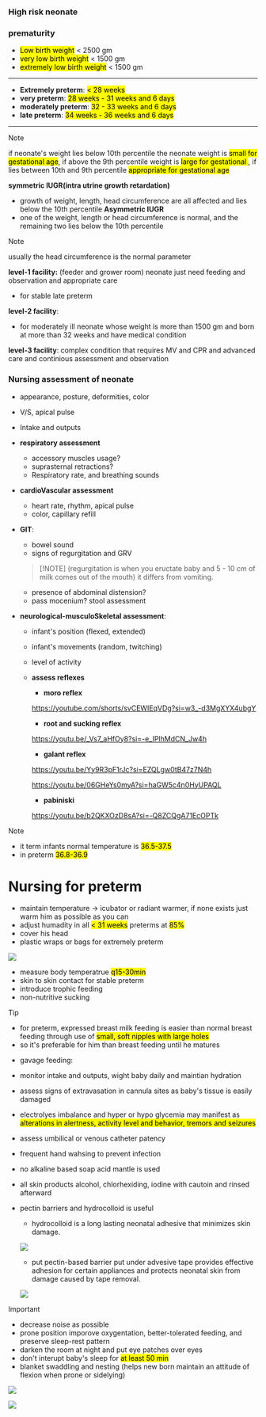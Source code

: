 ### High risk neonate

### prematurity

- <mark>Low birth weight</mark> < 2500 gm
- <mark>very low birth weight</mark> < 1500 gm
- <mark>extremely low birth weight</mark> < 1500 gm

----
- **Extremely preterm**: <mark>< 28 weeks</mark>
- **very preterm**: <mark>28 weeks - 31 weeks and 6 days</mark>
- **moderately preterm**: <mark> 32 - 33 weeks and 6 days</mark>
- **late preterm**: <mark>34 weeks - 36 weeks and 6 days</mark>
---
> [!NOTE]
> if neonate's weight lies below 10th percentile the neonate weight is <mark>small for gestational age</mark>, if above the 9th percentile weight is <mark>large for gestational </mark>, if lies between 10th and 9th percentile <mark>appropriate for gestational age</mark>

**symmetric IUGR(intra utrine growth retardation)**
- growth of weight, length, head circumference are all affected and lies below the 10th percentile
**Asymmetric IUGR**
- one of the weight, length or head circumference is normal, and the remaining two lies below the 10th percentile

> [!NOTE]
> usually the head circumference is the normal parameter

**level-1 facility:** (feeder and grower room) neonate just need feeding and observation and appropriate care
- for stable late preterm

**level-2 facility**:
- for moderately ill neonate whose weight is more than 1500 gm and born at more than 32 weeks and have medical condition

**level-3 facility**: complex condition that requires MV and CPR and advanced care and continious assessment and observation

### Nursing assessment of neonate
- appearance, posture, deformities, color
- V/S, apical pulse
- Intake and outputs
- **respiratory assessment**
    - accessory muscles usage?
    - suprasternal retractions?
    - Respiratory rate, and breathing sounds
- **cardioVascular assessment**
    - heart rate, rhythm, apical pulse
    - color, capillary refill
- **GIT**:
    - bowel sound
    - signs of regurgitation and GRV
    
    > [!NOTE] (regurgitation is when you eructate baby and 5 - 10 cm of milk comes out of the mouth) it differs from vomiting.

    - presence of abdominal distension?
    - pass mocenium? stool assessment

- **neurological-musculoSkeletal assessment**:
    - infant's position (flexed, extended)
    - infant's movements (random, twitching)
    - level of activity
    - **assess reflexes**
        - **moro reflex**

        https://youtube.com/shorts/svCEWIEqVDg?si=w3_-d3MgXYX4ubgY

        - **root and sucking reflex**

        https://youtu.be/_Vs7_aHfOy8?si=-e_IPlhMdCN_Jw4h

        - **galant reflex**

        https://youtu.be/Yy9R3pF1rJc?si=EZQLgw0tB47z7N4h

        https://youtu.be/06GHeYs0myA?si=haGW5c4n0HyUPAQL

        - **pabiniski**

        https://youtu.be/b2QKXOzD8sA?si=-Q8ZCQgA71EcOPTk

> [!NOTE]
> - it term infants normal temperature is <mark>36.5-37.5</mark>
> - in preterm <mark>36.8-36.9</mark>

# Nursing for preterm
- maintain temperature -> icubator or radiant warmer, if none exists just warm him as possible as you can
- adjust humadity in all <mark>< 31 weeks</mark> preterms at <mark>85%</mark>
- cover his head
- plastic wraps or bags for extremely preterm

![](./imgs/plasticBag.jpeg)

- measure body temperatrue <mark>q15-30min</mark>
- skin to skin contact for stable preterm
- introduce trophic feeding
- non-nutritive sucking 

> [!TIP]
> - for preterm, expressed breast milk feeding is easier than normal breast feeding through use of <mark>small, soft nipples with large holes</mark>
> - so it's preferable for him than breast feeding until he matures

- gavage feeding:
- monitor intake and outputs, wight baby daily and maintian hydration
- assess signs of extravasation in cannula sites as baby's tissue is easily damaged
- electrolyes imbalance and hyper or hypo glycemia may manifest as <mark>alterations in alertness, activity level and behavior, tremors and seizures</mark>
- assess umbilical or venous catheter patency
- frequent hand wahsing to prevent infection
- no alkaline based soap acid mantle is used
- all skin products alcohol, chlorhexiding, iodine with cautoin and rinsed afterward
- pectin barriers and hydrocolloid is useful
    - hydrocolloid is a long lasting neonatal adhesive that minimizes skin damage.

    ![](./imgs/hydrocolloidDressin.webp)

    - put pectin-based barrier put under advesive tape provides effective adhesion for certain appliances and protects neonatal skin from damage caused by tape removal.

    ![](./imgs/pectinBarrier.jpeg)

> [!IMPORTANT] 
> - decrease noise as possible 
> - prone position imporove oxygentation, better-tolerated feeding, and preserve sleep-rest pattern
> - darken the room at night and put eye patches over eyes
> - don't interupt baby's sleep for <mark>at least 50 min</mark>
> - blanket swaddling and nesting (helps new born maintain an attitude of flexion when prone or sidelying)

![](./imgs/blanketSwaddleing2.jpeg)

![](./imgs/blanketSwaddling.jpeg)